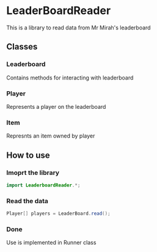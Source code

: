 # LeaderBoardReader
This is a library to read data from Mr Mirah's leaderboard

## Classes
### Leaderboard
Contains methods for interacting with leaderboard
### Player
Represents a player on the leaderboard
### Item
Represnts an item owned by player

## How to use
### Imoprt the library

```java
import LeaderboardReader.*;
```

### Read the data

```java
Player[] players = LeaderBoard.read();
```

### Done
Use is implemented in Runner class
